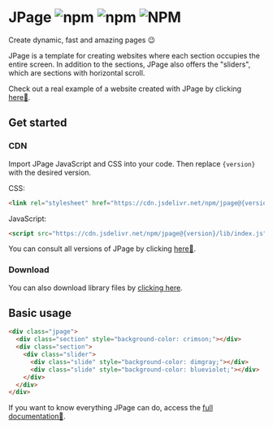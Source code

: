 # JPage ![npm](https://img.shields.io/npm/dt/jpage?color=%23002336) ![npm](https://img.shields.io/npm/v/jpage?color=%23002336) ![NPM](https://img.shields.io/npm/l/jpage?color=%23002336)
Create dynamic, fast and amazing pages 😉

JPage is a template for creating websites where each section occupies the entire screen. In addition to the sections, JPage also offers the "sliders", which are sections with horizontal scroll.

Check out a real example of a website created with JPage by clicking [here🔗](https://pedro-isacss.github.io/jpage/).

## Get started
### CDN
Import JPage JavaScript and CSS into your code. Then replace `{version}` with the desired version.

CSS:
```html
<link rel="stylesheet" href="https://cdn.jsdelivr.net/npm/jpage@{version}/lib/index.css">
```
JavaScript:
```html
<script src="https://cdn.jsdelivr.net/npm/jpage@{version}/lib/index.js" type="module"></script>
```

You can consult all versions of JPage by clicking [here🔗](https://www.npmjs.com/package/jpage).

### Download
You can also download library files by [clicking here](https://downgit.github.io/#/home?url=https://github.com/pedro-isacss/jpage/tree/master/lib).

## Basic usage
```html
<div class="jpage">
  <div class="section" style="background-color: crimson;"></div>
  <div class="section">
    <div class="slider">
      <div class="slide" style="background-color: dimgray;"></div>
      <div class="slide" style="background-color: blueviolet;"></div>
    </div>
  </div>
</div>
```
If you want to know everything JPage can do, access the [full documentation🔗](https://github.com/pedro-isacss/jpage/wiki).
